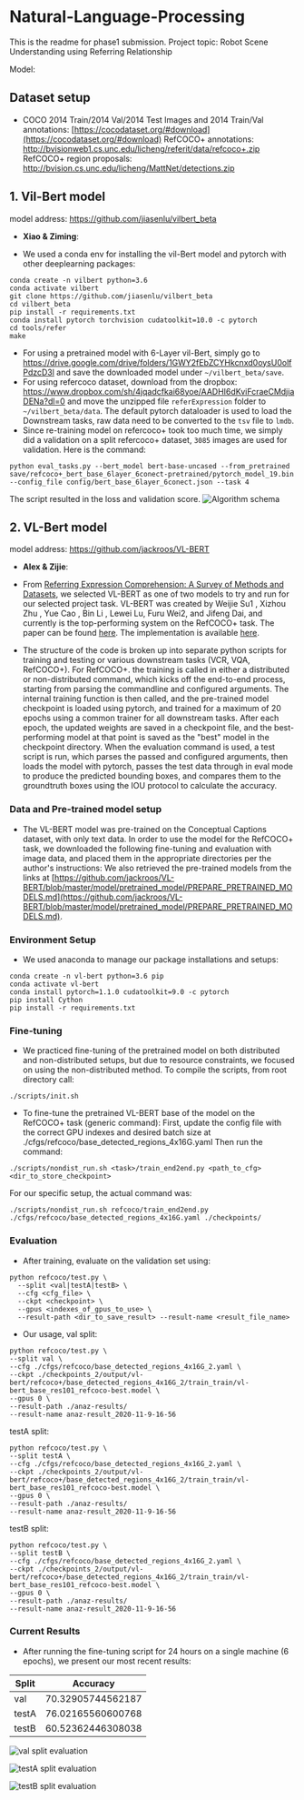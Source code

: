 # Natural-Language-Processing
This is the readme for phase1 submission. Project topic: Robot Scene Understanding using Referring Relationship

Model:

## Dataset setup
* COCO 2014 Train/2014 Val/2014 Test Images and 2014 Train/Val annotations: [https://cocodataset.org/#download](https://cocodataset.org/#download)
RefCOCO+ annotations: http://bvisionweb1.cs.unc.edu/licheng/referit/data/refcoco+.zip
RefCOCO+ region proposals: http://bvision.cs.unc.edu/licheng/MattNet/detections.zip 

## 1. Vil-Bert model
   model address: https://github.com/jiasenlu/vilbert_beta
   - **Xiao & Ziming**:
   * We used a conda env for installing the vil-Bert model and pytorch with other deeplearning packages:
```
conda create -n vilbert python=3.6
conda activate vilbert
git clone https://github.com/jiasenlu/vilbert_beta
cd vilbert_beta
pip install -r requirements.txt
conda install pytorch torchvision cudatoolkit=10.0 -c pytorch
cd tools/refer
make
```
* For using a pretrained model with 6-Layer vil-Bert, simply go to https://drive.google.com/drive/folders/1GWY2fEbZCYHkcnxd0oysU0olfPdzcD3l and save the downloaded model under `~/vilbert_beta/save`. 
* For using refercoco dataset, download from the dropbox: https://www.dropbox.com/sh/4jqadcfkai68yoe/AADHI6dKviFcraeCMdjiaDENa?dl=0 and move the unzipped file `referExpression` folder to `~/vilbert_beta/data`. The default pytorch dataloader is used to load the Downstream tasks, raw data need to be converted to the `tsv` file to `lmdb`. 
* Since re-training model on refercoco+ took too much time, we simply did a validation on a split refercoco+ dataset, `3085` images are used for validation. Here is the command:
```
python eval_tasks.py --bert_model bert-base-uncased --from_pretrained save/refcoco+_bert_base_6layer_6conect-pretrained/pytorch_model_19.bin --config_file config/bert_base_6layer_6conect.json --task 4
```
The script resulted in the loss and validation score.
![Algorithm schema](./image/eval_result.png)



## 2. VL-Bert model
   model address: https://github.com/jackroos/VL-BERT
   - **Alex & Zijie**: 
* From  [Referring Expression Comprehension: A Survey of Methods and Datasets](https://arxiv.org/pdf/2007.09554.pdf), we selected VL-BERT as one of two models to try and run for our selected project task. VL-BERT was created by Weijie Su1 , Xizhou Zhu , Yue Cao , Bin Li , Lewei Lu, Furu Wei2, and Jifeng Dai, and currently is the top-performing system on the RefCOCO+ task. The paper can be found [here](https://arxiv.org/abs/1908.08530). The implementation is available [here](https://github.com/jackroos/VL-BERT).

* The structure of the code is broken up into separate python scripts for training and testing or various downstream tasks (VCR, VQA, RefCOCO+). For RefCOCO+. the training is called in either a distributed or non-distributed command, which kicks off the end-to-end process, starting from parsing the commandline and configured arguments. The internal training function is then called, and the pre-trained model checkpoint is loaded using pytorch, and trained for a maximum of 20 epochs using a common trainer for all downstream tasks. After each epoch, the updated weights are saved in a checkpoint file, and the best-performing model at that point is saved as the "best" model in the checkpoint directory. When the evaluation command is used, a test script is run, which parses the passed and configured arguments, then loads the model with pytorch, passes the test data through in eval mode to produce the predicted bounding boxes, and compares them to the groundtruth boxes using the IOU protocol to calculate the accuracy. 

### Data and Pre-trained model setup
* The VL-BERT model was pre-trained on the Conceptual Captions dataset, with only text data. In order to use the model for the RefCOCO+ task, we downloaded the following fine-tuning and evaluation with image data, and placed them in the appropriate directories per the author's instructions: We also retrieved the pre-trained models from the links at [https://github.com/jackroos/VL-BERT/blob/master/model/pretrained_model/PREPARE_PRETRAINED_MODELS.md](https://github.com/jackroos/VL-BERT/blob/master/model/pretrained_model/PREPARE_PRETRAINED_MODELS.md).


### Environment Setup
* We used anaconda to manage our package installations and setups:
```
conda create -n vl-bert python=3.6 pip
conda activate vl-bert
conda install pytorch=1.1.0 cudatoolkit=9.0 -c pytorch
pip install Cython
pip install -r requirements.txt
```
### Fine-tuning
* We practiced fine-tuning of the pretrained model on both distributed and non-distributed setups, but due to resource constraints, we focused on using the non-distributed method. To compile the scripts, from root directory call:
```
./scripts/init.sh
```
* To fine-tune the pretrained VL-BERT base of the model on the RefCOCO+ task (generic command): First, update the config file with the correct GPU indexes and desired batch size at ./cfgs/refcoco/base_detected_regions_4x16G.yaml
Then run the command:
```
./scripts/nondist_run.sh <task>/train_end2end.py <path_to_cfg> <dir_to_store_checkpoint>
```
For our specific setup, the actual command was:
```
./scripts/nondist_run.sh refcoco/train_end2end.py ./cfgs/refcoco/base_detected_regions_4x16G.yaml ./checkpoints/
```
### Evaluation
* After training, evaluate on the validation set using:
```
python refcoco/test.py \
  --split <val|testA|testB> \
  --cfg <cfg_file> \
  --ckpt <checkpoint> \
  --gpus <indexes_of_gpus_to_use> \
  --result-path <dir_to_save_result> --result-name <result_file_name>
```
* Our usage, val split:
```
python refcoco/test.py \
--split val \
--cfg ./cfgs/refcoco/base_detected_regions_4x16G_2.yaml \
--ckpt ./checkpoints_2/output/vl-bert/refcoco+/base_detected_regions_4x16G_2/train_train/vl-bert_base_res101_refcoco-best.model \
--gpus 0 \
--result-path ./anaz-results/ 
--result-name anaz-result_2020-11-9-16-56
```
testA split:
```
python refcoco/test.py \
--split testA \
--cfg ./cfgs/refcoco/base_detected_regions_4x16G_2.yaml \
--ckpt ./checkpoints_2/output/vl-bert/refcoco+/base_detected_regions_4x16G_2/train_train/vl-bert_base_res101_refcoco-best.model \
--gpus 0 \
--result-path ./anaz-results/ 
--result-name anaz-result_2020-11-9-16-56
```
testB split:
```
python refcoco/test.py \
--split testB \
--cfg ./cfgs/refcoco/base_detected_regions_4x16G_2.yaml \
--ckpt ./checkpoints_2/output/vl-bert/refcoco+/base_detected_regions_4x16G_2/train_train/vl-bert_base_res101_refcoco-best.model \
--gpus 0 \
--result-path ./anaz-results/ 
--result-name anaz-result_2020-11-9-16-56
```  
### Current Results
* After running the fine-tuning script for 24 hours on a single machine (6 epochs), we present our most recent results:

| Split    | Accuracy          |
|----------|-------------------|
|val       |70.32905744562187  |
|testA     |76.02165560600768  |
|testB     |60.52362446308038  |

![val split evaluation](./image/val_results_20201109.png)

![testA split evaluation](./image/testA_result_20201109.png)

![testB split evaluation](./image/testB_result_20201109.png)
